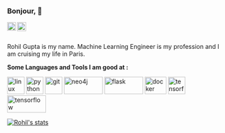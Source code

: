 ### Bonjour, 👋

<a href="https://www.linkedin.com/in/rohil-gupta/">
  <img align="left" alt="Rohil GUPTA | LinkedIn" width="20px" src="https://www.vectorlogo.zone/logos/twitter/twitter-icon.svg" />
</a>
<a href="https://twitter.com/rohilgupta">
  <img align="left" alt="Rohil Gupta | Twitter" width="21px" src="https://www.vectorlogo.zone/logos/linkedin/linkedin-icon.svg" />
</a>


<br />
<br />

Rohil Gupta is my name. Machine Learning Engineer is my profession and I am cruising my life in Paris.

**Some Languages and Tools I am good at :**  
<p align="left">
<img src="https://www.vectorlogo.zone/logos/linux/linux-icon.svg" alt="linux" width="40" height="40"/> 
<img src="https://www.vectorlogo.zone/logos/python/python-icon.svg" alt="python" width="40" height="40"/> 
<img src="https://www.vectorlogo.zone/logos/git-scm/git-scm-icon.svg" alt="git" width="40" height="40"/> 
<img src="https://www.vectorlogo.zone/logos/neo4j/neo4j-ar21.svg" alt="neo4j" width="90" height="40"/>
<img src="https://www.vectorlogo.zone/logos/pocoo_flask/pocoo_flask-ar21.svg" alt="flask" width="90" height="40"/>
<img src="https://www.vectorlogo.zone/logos/docker/docker-icon.svg" alt="docker" width="50" height="40"/>
<img src="https://www.vectorlogo.zone/logos/tensorflow/tensorflow-icon.svg" alt="tensorflow" width="40" height="40"/>
<img src="https://github.com/pandas-dev/pandas/blob/main/web/pandas/static/img/pandas.svg" alt="tensorflow" width="90" height="40"/>

<p align="left">

[![Rohil's stats](https://github-readme-stats.vercel.app/api?username=rohilrg&count_private=true&show_icons=true)](https://github.com/rohilrg/github-readme-stats)

</p>
